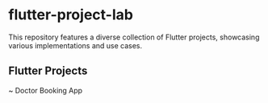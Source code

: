 # flutter-project-lab
This repository features a diverse collection of Flutter projects, showcasing various implementations and use cases.
## Flutter Projects
~ Doctor Booking App
